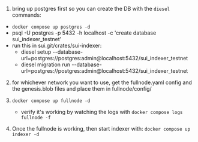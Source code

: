 

1. bring up postgres first so you can create the DB with the `diesel` commands:

- `docker compose up postgres -d`
- psql -U postgres -p 5432 -h localhost -c 'create database sui_indexer_testnet'
- run this in sui.git/crates/sui-indexer:
  * diesel setup --database-url=postgres://postgres:admin@localhost:5432/sui_indexer_testnet
  * diesel migration run  --database-url=postgres://postgres:admin@localhost:5432/sui_indexer_testnet


2. for whichever network you want to use, get the fullnode.yaml config and the genesis.blob files and place them in fullnode/config/

3. `docker compose up fullnode -d`
   - verify it's working by watching the logs with `docker compose logs fullnode -f`

4. Once the fullnode is working, then start indexer with:  `docker compose up indexer -d`
